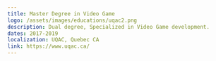 ```yaml
---
title: Master Degree in Video Game
logo: /assets/images/educations/uqac2.png
description: Dual degree, Specialized in Video Game development.
dates: 2017-2019
localization: UQAC, Quebec CA
link: https://www.uqac.ca/
---
```

<!---
Gregoire Boiron <gregoire.boiron@gmail.com>
Copyright (c) 2018 Gregoire Boiron  All Rights Reserved.
--->
